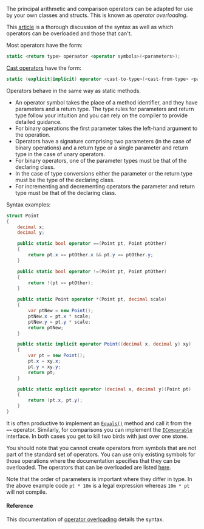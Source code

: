The principal arithmetic and comparison operators can be adapted for use by your own classes and structs. This is known as _operator overloading_.

This [article][operator-overloading] is a thorough discussion of the syntax as well as which operators can be overloaded and those that can't.

Most operators have the form:

```csharp
static <return type> operaator <operator symbols>(<parameters>);
```

[Cast operators][ud-conversion-operators] have the form:

```csharp
static (explicit|implicit) operator <cast-to-type>(<cast-from-type> <parameter name>);
```

Operators behave in the same way as static methods.

- An operator symbol takes the place of a method identifier, and they have parameters and a return type. The type rules for parameters and return type follow your intuition and you can rely on the compiler to provide detailed guidance.
- For binary operations the first parameter takes the left-hand argument to the operation.
- Operators have a signature comprising two parameters (in the case of binary operations) and a return type or a single parameter and return type in the case of unary operators.
- For binary operators, one of the parameter types must be that of the declaring class.
- In the case of type conversions either the parameter or the return type must be the type of the declaring class.
- For incrementing and decrementing operators the parameter and return type must be that of the declaring class.

Syntax examples:

```csharp
struct Point
{
    decimal x;
    decimal y;

    public static bool operator ==(Point pt, Point ptOther)
    {
        return pt.x == ptOther.x && pt.y == ptOther.y;
    }

    public static bool operator !=(Point pt, Point ptOther)
    {
        return !(pt == ptOther);
    }

    public static Point operator *(Point pt, decimal scale)
    {
        var ptNew = new Point();
        ptNew.x = pt.x * scale;
        ptNew.y = pt.y * scale;
        return ptNew;
    }

    public static implicit operator Point((decimal x, decimal y) xy)
    {
        var pt = new Point();
        pt.x = xy.x;
        pt.y = xy.y;
        return pt;
    }

    public static explicit operator (decimal x, decimal y)(Point pt)
    {
        return (pt.x, pt.y);
    }
}
```

It is often productive to implement an [`Equals()`][equals] method and call it from the `==` operator. Similarly, for comparisons you can implement the [`IComparable`][icomparable] interface. In both cases you get to kill two birds with just over one stone.

You should note that you cannot create operators from symbols that are not part of the standard set of operators. You can use only existing symbols for those operations where the documentation specifies that they can be overloaded. The operators that can be overloaded are listed [here][overloadable-operators].

Note that the order of parameters is important where they differ in type. In the above example code `pt * 10m` is a legal expression whereas `10m * pt` will not compile.

#### Reference

This documentation of [operator overloading][operator-overloading] details the syntax.

[operator-overloading]: https://docs.microsoft.com/en-us/dotnet/csharp/language-reference/operators/operator-overloading
[ud-conversion-operators]: https://docs.microsoft.com/en-us/dotnet/csharp/language-reference/operators/user-defined-conversion-operators
[overloadable-operators]: https://docs.microsoft.com/en-us/dotnet/csharp/language-reference/operators/operator-overloading#overloadable-operators
[equals]: https://docs.microsoft.com/en-us/dotnet/api/system.object.equals?view=netcore-3.1#System_Object_Equals_System_Object_
[icomparable]: https://docs.microsoft.com/en-us/dotnet/api/system.icomparable-1?view=netcore-3.1
